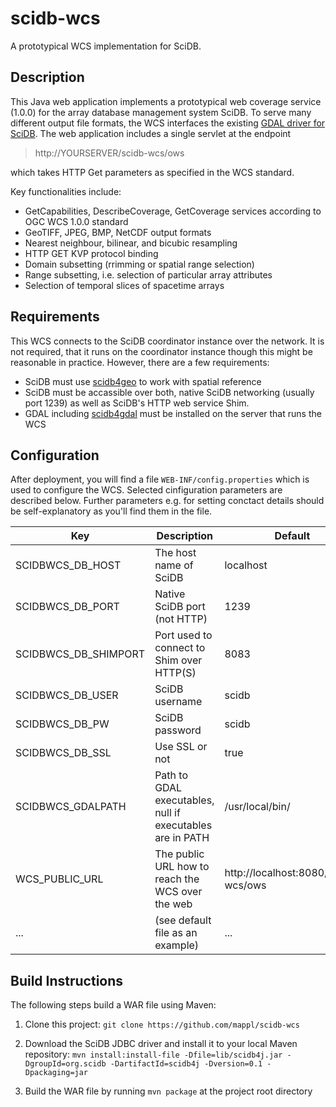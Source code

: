 
# scidb-wcs
A prototypical WCS implementation for SciDB.

## Description
This Java web application implements a prototypical web coverage service (1.0.0) for the array database management system SciDB. To serve many different output file formats, the WCS interfaces the existing [GDAL driver for SciDB](https://github.com/mappl/scidb4gdal). The web application includes a single servlet at the endpoint

> http://YOURSERVER/scidb-wcs/ows 
 
which takes HTTP Get parameters as specified in the WCS standard. 

Key functionalities include:

  - GetCapabilities, DescribeCoverage, GetCoverage services according to OGC WCS 1.0.0 standard
  - GeoTIFF, JPEG, BMP, NetCDF output formats
  - Nearest neighbour, bilinear, and bicubic resampling
  - HTTP GET KVP protocol binding
  - Domain subsetting (rrimming or spatial range selection)
  - Range subsetting, i.e. selection of particular array attributes
  - Selection of temporal slices of spacetime arrays


## Requirements

This WCS connects to the SciDB coordinator instance over the network. It is not required, 
that it runs on the coordinator instance though this might be reasonable in practice. 
However, there are a few requirements:

- SciDB must use [scidb4geo](https://github.com/mappl/scidb4geo) to work with spatial reference
- SciDB must be accassible over both, native SciDB networking (usually port 1239) as well as SciDB's HTTP web service Shim. 
- GDAL including [scidb4gdal](https://github.com/mappl/scidb4gdal) must be installed on the server that runs the WCS



## Configuration

After deployment, you will find a file `WEB-INF/config.properties` which is used to configure the WCS. 
Selected cinfiguration parameters are described below. Further parameters e.g. for setting conctact details should be self-explanatory as you'll find them in the file. 

| Key | Description | Default |
| --- | ----------- | ------- |
| SCIDBWCS_DB_HOST | The host name of SciDB | localhost |
| SCIDBWCS_DB_PORT | Native SciDB port (not HTTP) | 1239 |
| SCIDBWCS_DB_SHIMPORT | Port used to connect to Shim over HTTP(S) | 8083 |
| SCIDBWCS_DB_USER | SciDB username | scidb |
| SCIDBWCS_DB_PW | SciDB password | scidb |
| SCIDBWCS_DB_SSL | Use SSL or not | true |
| SCIDBWCS_GDALPATH | Path to GDAL executables, null if executables are in PATH | /usr/local/bin/ |
| WCS_PUBLIC_URL  | The public URL how to reach the WCS over the web | http://localhost:8080/scidb-wcs/ows |
| ... | (see default file as an example) | ... |


## Build Instructions

The following steps build a WAR file using Maven:

1. Clone this project: `git clone https://github.com/mappl/scidb-wcs`

2. Download the SciDB JDBC driver and install it to your local Maven repository: `mvn install:install-file -Dfile=lib/scidb4j.jar -DgroupId=org.scidb -DartifactId=scidb4j -Dversion=0.1 -Dpackaging=jar`

3. Build the WAR file by running `mvn package` at the project root directory

